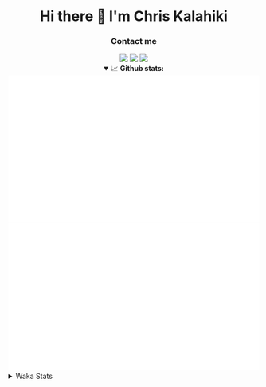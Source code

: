 <div align="center">
 <h1>Hi there 👋 I'm Chris Kalahiki</h1>
 <h3>Contact me</h3>
 <a href="mailto:chris.kalahiki@gmail.com"><img src="https://img.shields.io/badge/gmail-%23D14836.svg?&style=for-the-badge&logo=gmail&logoColor=white"/></a>
 <a href="https://twitter.com/ChrisKalahiki"><img src="https://img.shields.io/badge/twitter-%231DA1F2.svg?&style=for-the-badge&logo=twitter&logoColor=white"/></a>
 <a href="https://www.linkedin.com/in/ChrisKalahiki"><img src="https://img.shields.io/badge/linkedin-%230077B5.svg?&style=for-the-badge&logo=linkedin&logoColor=white"/></a>
<details open>
  <summary>📈 <b>Github stats:</b></summary>
  <img src="https://github.com/ChrisKalahiki/github-stats/blob/master/generated/overview.svg"/>
  <img src="https://github.com/ChrisKalahiki/github-stats/blob/master/generated/languages.svg"/>
</details>
</div>

<details>
  <summary>Waka Stats</summary>
<!--START_SECTION:waka-->
**🐱 My GitHub Data** 

> 🏆 154 Contributions in the Year 2022
 > 
> 📦 6.1 MB Used in GitHub's Storage 
 > 
> 💼 Opted to Hire
 > 
> 📜 29 Public Repositories 
 > 
> 🔑 23 Private Repositories  
 > 
**I'm an Early 🐤** 

```text
🌞 Morning    78 commits     ███░░░░░░░░░░░░░░░░░░░░░░   14.91% 
🌆 Daytime    184 commits    ████████░░░░░░░░░░░░░░░░░   35.18% 
🌃 Evening    192 commits    █████████░░░░░░░░░░░░░░░░   36.71% 
🌙 Night      69 commits     ███░░░░░░░░░░░░░░░░░░░░░░   13.19%

```
📅 **I'm Most Productive on Wednesday** 

```text
Monday       75 commits     ███░░░░░░░░░░░░░░░░░░░░░░   14.34% 
Tuesday      52 commits     ██░░░░░░░░░░░░░░░░░░░░░░░   9.94% 
Wednesday    112 commits    █████░░░░░░░░░░░░░░░░░░░░   21.41% 
Thursday     81 commits     ███░░░░░░░░░░░░░░░░░░░░░░   15.49% 
Friday       70 commits     ███░░░░░░░░░░░░░░░░░░░░░░   13.38% 
Saturday     26 commits     █░░░░░░░░░░░░░░░░░░░░░░░░   4.97% 
Sunday       107 commits    █████░░░░░░░░░░░░░░░░░░░░   20.46%

```


📊 **This Week I Spent My Time On** 

```text
⌚︎ Time Zone: America/New_York

💬 Programming Languages: 
Python                   7 hrs 38 mins       ████████████░░░░░░░░░░░░░   49.12% 
Other                    4 hrs 21 mins       ███████░░░░░░░░░░░░░░░░░░   27.99% 
Markdown                 2 hrs 11 mins       ███░░░░░░░░░░░░░░░░░░░░░░   14.08% 
Makefile                 22 mins             ░░░░░░░░░░░░░░░░░░░░░░░░░   2.39% 
JSON                     21 mins             ░░░░░░░░░░░░░░░░░░░░░░░░░   2.29%

🔥 Editors: 
VS Code                  15 hrs 33 mins      █████████████████████████   100.0%

🐱‍💻 Projects: 
ruger-bot                5 hrs 29 mins       ████████░░░░░░░░░░░░░░░░░   35.32% 
clemson-breast-cancer    5 hrs 9 mins        ████████░░░░░░░░░░░░░░░░░   33.1% 
clemson-2021f-cpsc-6300  3 hrs 22 mins       █████░░░░░░░░░░░░░░░░░░░░   21.67% 
cpsc8430                 1 hr 3 mins         █░░░░░░░░░░░░░░░░░░░░░░░░   6.77% 
chriskalahiki.github.io  17 mins             ░░░░░░░░░░░░░░░░░░░░░░░░░   1.86%

💻 Operating System: 
Windows                  15 hrs 33 mins      █████████████████████████   100.0%

```

**I Mostly Code in Python** 

```text
Python                   13 repos            ██████░░░░░░░░░░░░░░░░░░░   26.53% 
Jupyter Notebook         11 repos            █████░░░░░░░░░░░░░░░░░░░░   22.45% 
C#                       10 repos            █████░░░░░░░░░░░░░░░░░░░░   20.41% 
JavaScript               4 repos             ██░░░░░░░░░░░░░░░░░░░░░░░   8.16% 
HTML                     2 repos             █░░░░░░░░░░░░░░░░░░░░░░░░   4.08%

```


**Timeline**

![Chart not found](https://raw.githubusercontent.com/ChrisKalahiki/ChrisKalahiki/main/charts/bar_graph.png) 


 Last Updated on 30/01/2022 18:43:38 UTC
<!--END_SECTION:waka-->
</details>

